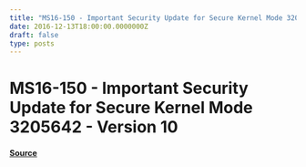```yaml
---
title: "MS16-150 - Important Security Update for Secure Kernel Mode 3205642 - Version 10"
date: 2016-12-13T18:00:00.0000000Z
draft: false
type: posts
---
```

# MS16-150 - Important Security Update for Secure Kernel Mode 3205642 - Version 10









#### [Source](https://technet.microsoft.com/en-us/library/security/MS16-150)

